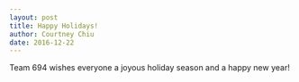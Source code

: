 ```yaml
---
layout: post
title: Happy Holidays!
author: Courtney Chiu
date: 2016-12-22
---
```

Team 694 wishes everyone a joyous holiday season and a happy new year!
